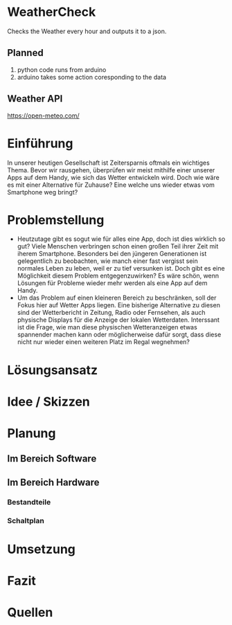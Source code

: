 # WeatherCheck
Checks the Weather every hour and outputs it to a json.

## Planned
1. python code runs from arduino
2. arduino takes some action coresponding to the data


## Weather API
https://open-meteo.com/

# Einführung

In unserer heutigen Gesellschaft ist Zeitersparnis oftmals ein wichtiges Thema. Bevor wir rausgehen, überprüfen wir meist mithilfe einer unserer Apps auf dem Handy, wie sich das Wetter entwickeln wird. Doch wie wäre es mit einer Alternative für Zuhause? Eine welche uns wieder etwas vom Smartphone weg bringt?

# Problemstellung

- Heutzutage gibt es sogut wie für alles eine App, doch ist dies wirklich so gut? Viele Menschen verbringen schon einen großen Teil ihrer Zeit mit iherem Smartphone. Besonders bei den jüngeren Generationen ist gelegentlich zu beobachten, wie manch einer fast vergisst sein normales Leben zu leben, weil er zu tief versunken ist. Doch gibt es eine Möglichkeit diesem Problem entgegenzuwirken? Es wäre schön, wenn Lösungen für Probleme wieder mehr werden als eine App auf dem Handy.
- Um das Problem auf einen kleineren Bereich zu beschränken, soll der Fokus hier auf Wetter Apps liegen. Eine bisherige Alternative zu diesen sind der Wetterbericht in Zeitung, Radio oder Fernsehen, als auch physische Displays für die Anzeige der lokalen Wetterdaten. Interssant ist die Frage, wie man diese physischen Wetteranzeigen etwas spannender machen kann oder möglicherweise dafür sorgt, dass diese nicht nur wieder einen weiteren Platz im Regal wegnehmen?


# Lösungsansatz

# Idee / Skizzen

# Planung

## Im Bereich Software

## Im Bereich Hardware

### Bestandteile

### Schaltplan

# Umsetzung

# Fazit

# Quellen

